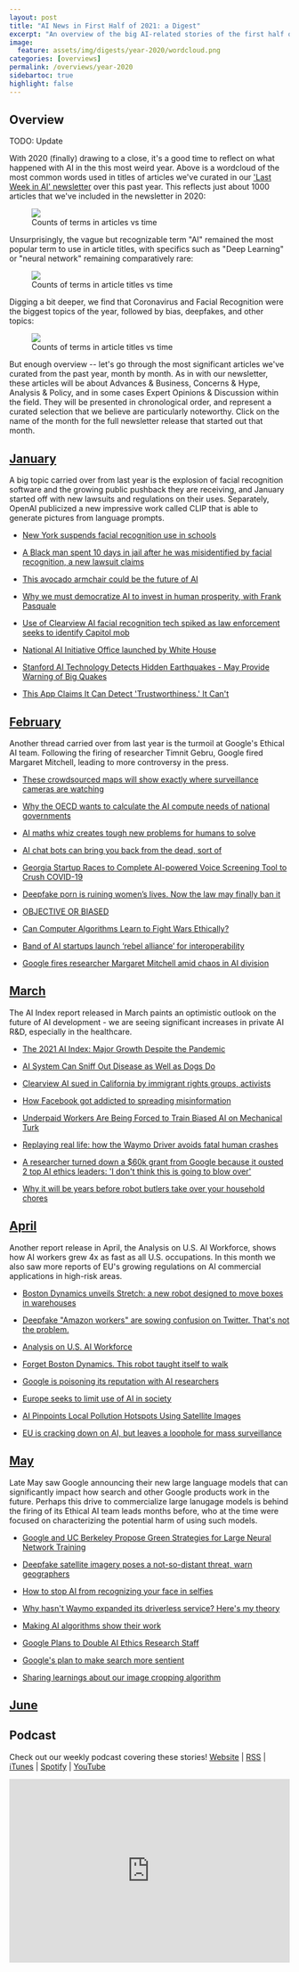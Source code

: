 ```yaml
---
layout: post
title: "AI News in First Half of 2021: a Digest"
excerpt: "An overview of the big AI-related stories of the first half of 2021"
image: 
  feature: assets/img/digests/year-2020/wordcloud.png
categories: [overviews]
permalink: /overviews/year-2020
sidebartoc: true
highlight: false
---
```

## Overview

TODO: Update

With 2020 (finally) drawing to a close, it's a good time to reflect on what happened with AI in the this most weird year. Above is a wordcloud of the most common words used in titles of articles we've curated in our ['Last Week in AI' newsletter](https://lastweekin.ai/) over this past year. This reflects just about 1000 articles that we've included in the newsletter in 2020:

<figure>
 <img class="postimage_75" src="{{ site.imgpath }}/digests/year-2020/counts.png"/>
 <figcaption> Counts of terms in articles vs time</figcaption>
</figure>

Unsurprisingly, the vague but recognizable term "AI" remained the most popular term to use in article titles, with specifics such as "Deep Learning" or "neural network" remaining comparatively rare:

<figure>
 <img class="postimage_75" src="{{ site.imgpath }}/digests/year-2020/terminology.png"/>
 <figcaption> Counts of terms in article titles vs time</figcaption>
</figure>

Digging a bit deeper, we find that Coronavirus and Facial Recognition were the biggest topics of the year, followed by bias, deepfakes, and other topics:

<figure>
 <img class="postimage_75" src="{{ site.imgpath }}/digests/year-2020/topics.png"/>
 <figcaption> Counts of terms in article titles vs time</figcaption>
</figure>

But enough overview -- let's go through the most significant articles we've curated from the past year, month by month. 
As in with our newsletter, these articles will be about Advances & Business, Concerns & Hype, Analysis & Policy, and in some cases Expert Opinions & Discussion within the field. 
They will be presented in chronological order, and represent a curated selection that we believe are particularly noteworthy. 
Click on the name of the month for the full newsletter release that started out that month.

## [January](https://lastweekin.ai/p/97)

A big topic carried over from last year is the explosion of facial recognition software and the growing public pushback they are receiving, and January started off with new lawsuits and regulations on their uses.
Separately, OpenAI publicized a new impressive work called CLIP that is able to generate pictures from language prompts.

* [New York suspends facial recognition use in schools](https://thehill.com/policy/technology/531350-new-york-suspends-facial-recognition-use-in-schools)
* [A Black man spent 10 days in jail after he was misidentified by facial recognition, a new lawsuit claims](https://www.businessinsider.com/black-man-facial-recognition-technology-crime-2020-12)

* [This avocado armchair could be the future of AI](https://www.technologyreview.com/2021/01/05/1015754/avocado-armchair-future-ai-openai-deep-learning-nlp-gpt3-computer-vision-common-sense/)
* [Why we must democratize AI to invest in human prosperity, with Frank Pasquale](https://pando.com/2021/01/05/why-we-must-democratize-AI-invest-human-prosperity-with-Frank-Pasquale/)

* [Use of Clearview AI facial recognition tech spiked as law enforcement seeks to identify Capitol mob](https://www.theverge.com/2021/1/10/22223349/clearview-ai-facial-recognition-law-enforcement-capitol-rioters)
* [National AI Initiative Office launched by White House](https://www.fedscoop.com/national-ai-initiative-office-launched/)

* [Stanford AI Technology Detects Hidden Earthquakes - May Provide Warning of Big Quakes](https://scitechdaily.com/stanford-ai-technology-detects-hidden-earthquakes-may-provide-warning-of-big-quakes/)
* [This App Claims It Can Detect 'Trustworthiness.' It Can't](https://www.vice.com/en/article/akd4bg/this-app-claims-it-can-detect-trustworthiness-it-cant)

## [February](https://lastweekin.ai/p/101)

Another thread carried over from last year is the turmoil at Google's Ethical AI team. 
Following the firing of researcher Timnit Gebru, Google fired Margaret Mitchell, leading to more controversy in the press.

* [These crowdsourced maps will show exactly where surveillance cameras are watching](https://www.fastcompany.com/90596320/amnesty-international-crowdsourced-facial-recognition-map)
* [Why the OECD wants to calculate the AI compute needs of national governments](https://venturebeat.com/2021/01/26/why-the-oecd-wants-to-calculate-the-ai-compute-needs-of-national-governments/)

* [AI maths whiz creates tough new problems for humans to solve](https://www.nature.com/articles/d41586-021-00304-8)
* [AI chat bots can bring you back from the dead, sort of](https://www.washingtonpost.com/technology/2021/02/04/chat-bots-reincarnation-dead/)

* [Georgia Startup Races to Complete AI-powered Voice Screening Tool to Crush COVID-19](https://www.prnewswire.com/news-releases/georgia-startup-races-to-complete-ai-powered-voice-screening-tool-to-crush-covid-19-301226120.html)
* [Deepfake porn is ruining women’s lives. Now the law may finally ban it](https://www.technologyreview.com/2021/02/12/1018222/deepfake-revenge-porn-coming-ban/)

* [OBJECTIVE OR BIASED](https://web.br.de/interaktiv/ki-bewerbung/en/)
* [Can Computer Algorithms Learn to Fight Wars Ethically?](https://www.washingtonpost.com/magazine/2021/02/17/pentagon-funds-killer-robots-but-ethics-are-under-debate/)

* [Band of AI startups launch ‘rebel alliance’ for interoperability](https://venturebeat.com/2021/02/24/band-of-ai-startups-launch-rebel-alliance-for-interoperability/)
* [Google fires researcher Margaret Mitchell amid chaos in AI division](https://www.cnet.com/news/google-fires-researcher-margaret-mitchell-amid-chaos-in-ai-division/)

## [March](https://lastweekin.ai/p/106)

The AI Index report released in March paints an optimistic outlook on the future of AI development - we are seeing significant increases in private AI R&D, especially in the healthcare.

* [The 2021 AI Index: Major Growth Despite the Pandemic](https://hai.stanford.edu/blog/2021-ai-index-major-growth-despite-pandemic)
* [AI System Can Sniff Out Disease as Well as Dogs Do](https://www.scientificamerican.com/article/ai-system-can-sniff-out-disease-as-well-as-dogs-do/)

* [Clearview AI sued in California by immigrant rights groups, activists](https://www.cnn.com/2021/03/09/tech/clearview-ai-mijente-lawsuit/index.html)
* [How Facebook got addicted to spreading misinformation](https://www.technologyreview.com/2021/03/11/1020600/facebook-responsible-ai-misinformation/)

* [Underpaid Workers Are Being Forced to Train Biased AI on Mechanical Turk](https://www.vice.com/en/article/88apnv/underpaid-workers-are-being-forced-to-train-biased-ai-on-mechanical-turk)
* [Replaying real life: how the Waymo Driver avoids fatal human crashes](https://ltad.com/news/replaying-real-life-how-the-waymo-driver-avoids-fatal-human-crashes.html)

* [A researcher turned down a $60k grant from Google because it ousted 2 top AI ethics leaders: 'I don't think this is going to blow over'](https://www.businessinsider.com/ai-researcher-rejects-google-grant-fired-timnit-gebru-margaret-mitchell-2021-3)
* [Why it will be years before robot butlers take over your household chores](https://www.washingtonpost.com/technology/2021/03/23/future-robots-home-jetsons/)

## [April](https://lastweekin.ai/p/110)

Another report release in April, the Analysis on U.S. AI Workforce, shows how AI workers grew 4x as fast as all U.S. occupations.
In this month we also saw more reports of EU's growing regulations on AI commercial applications in high-risk areas.

* [Boston Dynamics unveils Stretch: a new robot designed to move boxes in warehouses](https://www.theverge.com/2021/3/29/22349978/boston-dynamics-stretch-robot-warehouse-logistics)
* [Deepfake "Amazon workers" are sowing confusion on Twitter. That's not the problem.](https://www.technologyreview.com/2021/03/31/1021487/deepfake-amazon-workers-are-sowing-confusion-on-twitter-thats-not-the-problem/#Echobox=1617203832)

* [Analysis on U.S. AI Workforce](https://cset.georgetown.edu/research/u-s-ai-workforce/)
* [Forget Boston Dynamics. This robot taught itself to walk](https://www.technologyreview.com/2021/04/08/1022176/boston-dynamics-cassie-robot-walk-reinforcement-learning-ai/)

* [Google is poisoning its reputation with AI researchers](https://www.theverge.com/2021/4/13/22370158/google-ai-ethics-timnit-gebru-margaret-mitchell-firing-reputation)
* [Europe seeks to limit use of AI in society](https://www.bbc.com/news/technology-56745730)

* [AI Pinpoints Local Pollution Hotspots Using Satellite Images](https://pratt.duke.edu/about/news/ai-pinpoints-local-pollution-hotspots-using-satellite-images)
* [EU is cracking down on AI, but leaves a loophole for mass surveillance](https://www.themandarin.com.au/154636-eu-is-cracking-down-on-ai-but-leaves-a-loophole-for-mass-surveillance/)

## [May](https://lastweekin.ai/p/114)

Late May saw Google announcing their new large language models that can significantly impact how search and other Google products work in the future.
Perhaps this drive to commercialize large lanugage models is behind the firing of its Ethical AI team leads months before, who at the time were focused on characterizing the potential harm of using such models.

* [Google and UC Berkeley Propose Green Strategies for Large Neural Network Training](https://syncedreview.com/2021/04/26/deepmind-podracer-tpu-based-rl-frameworks-deliver-exceptional-performance-at-low-cost-5/)
* [Deepfake satellite imagery poses a not-so-distant threat, warn geographers](https://www.theverge.com/2021/4/27/22403741/deepfake-geography-satellite-imagery-ai-generated-fakes-threat)

* [How to stop AI from recognizing your face in selfies](https://www.technologyreview.com/2021/05/05/1024613/stop-ai-recognizing-your-face-selfies-machine-learning-facial-recognition-clearview/)
* [Why hasn't Waymo expanded its driverless service? Here's my theory](https://arstechnica.com/cars/2021/05/why-hasnt-waymo-expanded-its-driverless-service-heres-my-theory/)

* [Making AI algorithms show their work](https://www.sciencedaily.com/releases/2021/05/210513142451.htm)
* [Google Plans to Double AI Ethics Research Staff](https://www.wsj.com/articles/google-plans-to-double-ai-ethics-research-staff-11620749048)

* [Google's plan to make search more sentient](https://www.vox.com/22442624/google-mum-lamda-ai-search-artificial-intelligence)
* [Sharing learnings about our image cropping algorithm](https://blog.twitter.com/engineering/en_us/topics/insights/2021/sharing-learnings-about-our-image-cropping-algorithm.html)

## [June](https://lastweekin.ai/p/118)


## Podcast

Check out our weekly podcast covering these stories!
[Website](https://aitalk.podbean.com) \|
[RSS](https://feed.podbean.com/aitalk/feed.xml) \| 
[iTunes](https://podcasts.apple.com/us/podcast/lets-talk-ai/id1502782720) \|
[Spotify](https://open.spotify.com/show/17HiNdxcoKJLLNibIAyUch) \| 
[YouTube](https://www.youtube.com/channel/UCKARTq-t5SPMzwtft8FWwnA)
<iframe title="Let's Talk AI" id="multi_iframe" class="podcast_embed"
 src="https://www.podbean.com/media/player/multi?playlist=http%3A%2F%2Fplaylist.podbean.com%2F7703921%2Fplaylist_multi.xml&vjs=1&kdsowie31j4k1jlf913=4975ccdd28d39e38bf5a1ccaf0c6ca4337fa996b&size=430&skin=9&episode_list_bg=%23ffffff&bg_left=%23000000&bg_mid=%230c5056&bg_right=%232a1844&podcast_title_color=%23c4c4c4&episode_title_color=%23ffffff&auto=0&share=1&fonts=Helvetica&download=0&rtl=0&show_playlist_recent_number=10&pbad=1" 
 scrolling="yes" allowfullscreen="" width="100%" height="330" frameborder="0"></iframe>
